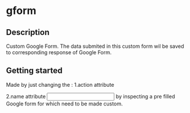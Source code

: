 # gform
## Description
Custom Google Form.
The data submited in this custom form wil be saved to corresponding response of Google Form.
## Getting started
Made by just changing the :
1.action attribute
<form action=""></form> 
2.name attribute 
<input name=""></input>
by inspecting a pre filled Google form for which need to be made custom.
